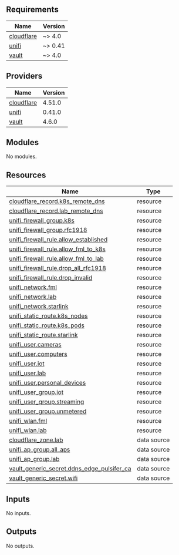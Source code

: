 <!-- BEGIN_TF_DOCS -->
## Requirements

| Name | Version |
|------|---------|
| <a name="requirement_cloudflare"></a> [cloudflare](#requirement\_cloudflare) | ~> 4.0 |
| <a name="requirement_unifi"></a> [unifi](#requirement\_unifi) | ~> 0.41 |
| <a name="requirement_vault"></a> [vault](#requirement\_vault) | ~> 4.0 |

## Providers

| Name | Version |
|------|---------|
| <a name="provider_cloudflare"></a> [cloudflare](#provider\_cloudflare) | 4.51.0 |
| <a name="provider_unifi"></a> [unifi](#provider\_unifi) | 0.41.0 |
| <a name="provider_vault"></a> [vault](#provider\_vault) | 4.6.0 |

## Modules

No modules.

## Resources

| Name | Type |
|------|------|
| [cloudflare_record.k8s_remote_dns](https://registry.terraform.io/providers/cloudflare/cloudflare/latest/docs/resources/record) | resource |
| [cloudflare_record.lab_remote_dns](https://registry.terraform.io/providers/cloudflare/cloudflare/latest/docs/resources/record) | resource |
| [unifi_firewall_group.k8s](https://registry.terraform.io/providers/paultyng/unifi/latest/docs/resources/firewall_group) | resource |
| [unifi_firewall_group.rfc1918](https://registry.terraform.io/providers/paultyng/unifi/latest/docs/resources/firewall_group) | resource |
| [unifi_firewall_rule.allow_established](https://registry.terraform.io/providers/paultyng/unifi/latest/docs/resources/firewall_rule) | resource |
| [unifi_firewall_rule.allow_fml_to_k8s](https://registry.terraform.io/providers/paultyng/unifi/latest/docs/resources/firewall_rule) | resource |
| [unifi_firewall_rule.allow_fml_to_lab](https://registry.terraform.io/providers/paultyng/unifi/latest/docs/resources/firewall_rule) | resource |
| [unifi_firewall_rule.drop_all_rfc1918](https://registry.terraform.io/providers/paultyng/unifi/latest/docs/resources/firewall_rule) | resource |
| [unifi_firewall_rule.drop_invalid](https://registry.terraform.io/providers/paultyng/unifi/latest/docs/resources/firewall_rule) | resource |
| [unifi_network.fml](https://registry.terraform.io/providers/paultyng/unifi/latest/docs/resources/network) | resource |
| [unifi_network.lab](https://registry.terraform.io/providers/paultyng/unifi/latest/docs/resources/network) | resource |
| [unifi_network.starlink](https://registry.terraform.io/providers/paultyng/unifi/latest/docs/resources/network) | resource |
| [unifi_static_route.k8s_nodes](https://registry.terraform.io/providers/paultyng/unifi/latest/docs/resources/static_route) | resource |
| [unifi_static_route.k8s_pods](https://registry.terraform.io/providers/paultyng/unifi/latest/docs/resources/static_route) | resource |
| [unifi_static_route.starlink](https://registry.terraform.io/providers/paultyng/unifi/latest/docs/resources/static_route) | resource |
| [unifi_user.cameras](https://registry.terraform.io/providers/paultyng/unifi/latest/docs/resources/user) | resource |
| [unifi_user.computers](https://registry.terraform.io/providers/paultyng/unifi/latest/docs/resources/user) | resource |
| [unifi_user.iot](https://registry.terraform.io/providers/paultyng/unifi/latest/docs/resources/user) | resource |
| [unifi_user.lab](https://registry.terraform.io/providers/paultyng/unifi/latest/docs/resources/user) | resource |
| [unifi_user.personal_devices](https://registry.terraform.io/providers/paultyng/unifi/latest/docs/resources/user) | resource |
| [unifi_user_group.iot](https://registry.terraform.io/providers/paultyng/unifi/latest/docs/resources/user_group) | resource |
| [unifi_user_group.streaming](https://registry.terraform.io/providers/paultyng/unifi/latest/docs/resources/user_group) | resource |
| [unifi_user_group.unmetered](https://registry.terraform.io/providers/paultyng/unifi/latest/docs/resources/user_group) | resource |
| [unifi_wlan.fml](https://registry.terraform.io/providers/paultyng/unifi/latest/docs/resources/wlan) | resource |
| [unifi_wlan.lab](https://registry.terraform.io/providers/paultyng/unifi/latest/docs/resources/wlan) | resource |
| [cloudflare_zone.lab](https://registry.terraform.io/providers/cloudflare/cloudflare/latest/docs/data-sources/zone) | data source |
| [unifi_ap_group.all_aps](https://registry.terraform.io/providers/paultyng/unifi/latest/docs/data-sources/ap_group) | data source |
| [unifi_ap_group.lab](https://registry.terraform.io/providers/paultyng/unifi/latest/docs/data-sources/ap_group) | data source |
| [vault_generic_secret.ddns_edge_pulsifer_ca](https://registry.terraform.io/providers/hashicorp/vault/latest/docs/data-sources/generic_secret) | data source |
| [vault_generic_secret.wifi](https://registry.terraform.io/providers/hashicorp/vault/latest/docs/data-sources/generic_secret) | data source |

## Inputs

No inputs.

## Outputs

No outputs.
<!-- END_TF_DOCS -->
